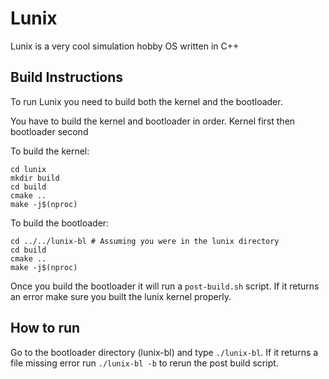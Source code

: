 # Lunix
Lunix is a very cool simulation hobby OS written in C++
## Build Instructions
To run Lunix you need to build both the kernel and the bootloader.

You have to build the kernel and bootloader in order. Kernel first then bootloader second

To build the kernel:
```
cd lunix
mkdir build
cd build
cmake ..
make -j$(nproc)
```
To build the bootloader:
```
cd ../../lunix-bl # Assuming you were in the lunix directory
cd build
cmake ..
make -j$(nproc)
```
Once you build the bootloader it will run a `post-build.sh` script. If it returns an error make sure you built the lunix kernel properly.

## How to run
Go to the bootloader directory (lunix-bl) and type `./lunix-bl`. If it returns a file missing error run `./lunix-bl -b` to rerun the post build script.
